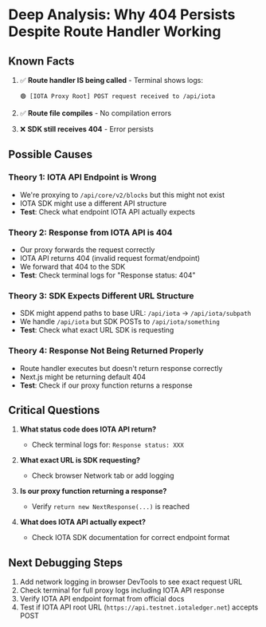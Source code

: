 # Deep Analysis: Why 404 Persists Despite Route Handler Working

## Known Facts

1. ✅ **Route handler IS being called** - Terminal shows logs:
   ```
   🟢 [IOTA Proxy Root] POST request received to /api/iota
   ```

2. ✅ **Route file compiles** - No compilation errors

3. ❌ **SDK still receives 404** - Error persists

## Possible Causes

### Theory 1: IOTA API Endpoint is Wrong
- We're proxying to `/api/core/v2/blocks` but this might not exist
- IOTA SDK might use a different API structure
- **Test**: Check what endpoint IOTA API actually expects

### Theory 2: Response from IOTA API is 404
- Our proxy forwards the request correctly
- IOTA API returns 404 (invalid request format/endpoint)
- We forward that 404 to the SDK
- **Test**: Check terminal logs for "Response status: 404"

### Theory 3: SDK Expects Different URL Structure
- SDK might append paths to base URL: `/api/iota` → `/api/iota/subpath`
- We handle `/api/iota` but SDK POSTs to `/api/iota/something`
- **Test**: Check what exact URL SDK is requesting

### Theory 4: Response Not Being Returned Properly
- Route handler executes but doesn't return response correctly
- Next.js might be returning default 404
- **Test**: Check if our proxy function returns a response

## Critical Questions

1. **What status code does IOTA API return?**
   - Check terminal logs for: `Response status: XXX`

2. **What exact URL is SDK requesting?**
   - Check browser Network tab or add logging

3. **Is our proxy function returning a response?**
   - Verify `return new NextResponse(...)` is reached

4. **What does IOTA API actually expect?**
   - Check IOTA SDK documentation for correct endpoint format

## Next Debugging Steps

1. Add network logging in browser DevTools to see exact request URL
2. Check terminal for full proxy logs including IOTA API response
3. Verify IOTA API endpoint format from official docs
4. Test if IOTA API root URL (`https://api.testnet.iotaledger.net`) accepts POST

